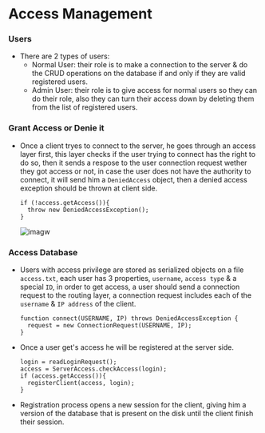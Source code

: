 # Access Management

### Users
  + There are 2 types of users:
    - Normal User: their role is to make a connection to the server & do the CRUD operations on the database if and only if they are 
        valid registered users.
    - Admin User: their role is to give access for normal users so they can do their role, also they can turn their access down by
        deleting them from the list of registered users.
        
### Grant Access or Denie it
  + Once a client tryes to connect to the server, he goes through an access layer first, this layer checks if the user trying to 
      connect has the right to do so, then it sends a respose to the user connection request wether they got access or not, in case 
      the user does not have the authority to connect, it will send him a ```DeniedAccess``` object, then a denied access exception 
      should be thrown at client side.
      ```
      if (!access.getAccess()){
        throw new DeniedAccessException();
      }
      ```
      
      ![imagw](https://www.ictshore.com/wp-content/uploads/2017/06/1054-06-dot1x.png)
      
### Access Database
  + Users with access privilege are stored as serialized objects on a file ```access.txt```, each user has 3 properties, ```username```, ```access type```
      & a special ```ID```, in order to get access, a user should send a connection request to the routing layer, a connection request includes each of 
      the ```username``` & ```IP address``` of the client.
      ```
      function connect(USERNAME, IP) throws DeniedAccessException {
        request = new ConnectionRequest(USERNAME, IP);
      }
      ```

  + Once a user get's access he will be registered at the server side.
      ```
      login = readLoginRequest();
      access = ServerAccess.checkAccess(login);
      if (access.getAccess()){
        registerClient(access, login);
      }
      ```
      
  + Registration process opens a new session for the client, giving him a version of the database that is present on the disk until the client 
      finish their session.
